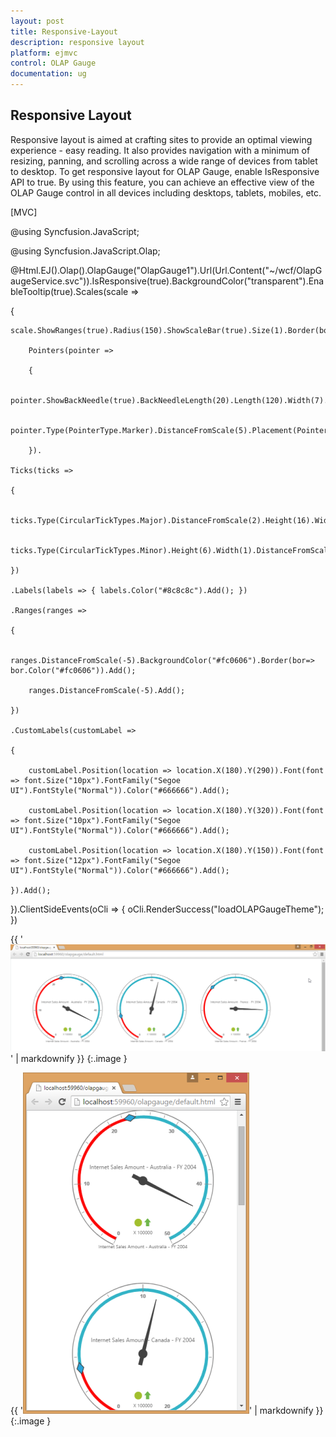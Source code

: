 ```yaml
---
layout: post
title: Responsive-Layout
description: responsive layout
platform: ejmvc
control: OLAP Gauge
documentation: ug
---
```


## Responsive Layout

Responsive layout is aimed at crafting sites to provide an optimal viewing experience - easy reading. It also provides navigation with a minimum of resizing, panning, and scrolling  across a wide range of devices from tablet to desktop. To get responsive layout for OLAP Gauge, enable IsResponsive API to true. By using this feature, you can achieve an effective view of the OLAP Gauge control in all devices including desktops, tablets, mobiles, etc. 



[MVC]

@using Syncfusion.JavaScript;

@using Syncfusion.JavaScript.Olap;

  @Html.EJ().Olap().OlapGauge("OlapGauge1").Url(Url.Content("~/wcf/OlapGaugeService.svc")).IsResponsive(true).BackgroundColor("transparent").EnableTooltip(true).Scales(scale =>

{

    scale.ShowRanges(true).Radius(150).ShowScaleBar(true).Size(1).Border(bor=>bor.Width(0.5)).ShowIndicators(true).ShowLabels(true).

        Pointers(pointer =>

        {

            pointer.ShowBackNeedle(true).BackNeedleLength(20).Length(120).Width(7).Add();

            pointer.Type(PointerType.Marker).DistanceFromScale(5).Placement(PointerPlacement.Center).BackgroundColor("#29A4D9").Length(25).Width(15).MarkerType(MarkerType.Diamond).Add();

        }).

    Ticks(ticks =>

    {

        ticks.Type(CircularTickTypes.Major).DistanceFromScale(2).Height(16).Width(1).Color("#8c8c8c").Add();

        ticks.Type(CircularTickTypes.Minor).Height(6).Width(1).DistanceFromScale(2).Color("#8c8c8c").Add();

    })

    .Labels(labels => { labels.Color("#8c8c8c").Add(); })

    .Ranges(ranges =>

    {

        ranges.DistanceFromScale(-5).BackgroundColor("#fc0606").Border(bor=> bor.Color("#fc0606")).Add();

        ranges.DistanceFromScale(-5).Add();

    })

    .CustomLabels(customLabel =>

    {

        customLabel.Position(location => location.X(180).Y(290)).Font(font => font.Size("10px").FontFamily("Segoe UI").FontStyle("Normal")).Color("#666666").Add();

        customLabel.Position(location => location.X(180).Y(320)).Font(font => font.Size("10px").FontFamily("Segoe UI").FontStyle("Normal")).Color("#666666").Add();

        customLabel.Position(location => location.X(180).Y(150)).Font(font => font.Size("12px").FontFamily("Segoe UI").FontStyle("Normal")).Color("#666666").Add();

    }).Add();

}).ClientSideEvents(oCli => { oCli.RenderSuccess("loadOLAPGaugeTheme"); })





{{ '![](Responsive-Layout_images/Responsive-Layout_img1.png)' | markdownify }}
{:.image }


{{ '![](Responsive-Layout_images/Responsive-Layout_img2.png)' | markdownify }}
{:.image }




